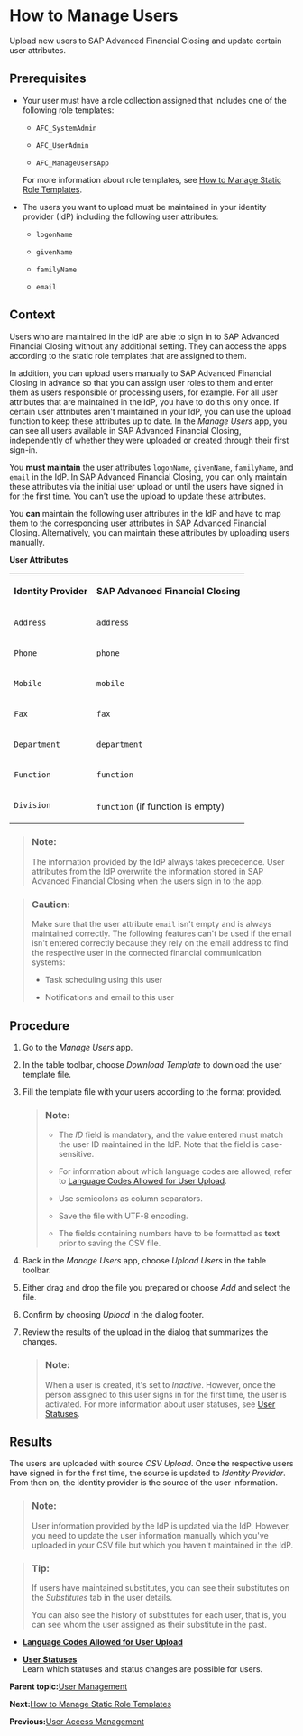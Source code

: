 <!-- loioc338b300dd01425bb74c04f0833f417c -->

# How to Manage Users

Upload new users to SAP Advanced Financial Closing and update certain user attributes.



<a name="loioc338b300dd01425bb74c04f0833f417c__prereq_sqn_c1c_ckb"/>

## Prerequisites

-   Your user must have a role collection assigned that includes one of the following role templates:

    -   `AFC_SystemAdmin`

    -   `AFC_UserAdmin`

    -   `AFC_ManageUsersApp`


    For more information about role templates, see [How to Manage Static Role Templates](how-to-manage-static-role-templates-0cca34d.md).

-   The users you want to upload must be maintained in your identity provider \(IdP\) including the following user attributes:

    -   `logonName`

    -   `givenName`

    -   `familyName`

    -   `email`





## Context

Users who are maintained in the IdP are able to sign in to SAP Advanced Financial Closing without any additional setting. They can access the apps according to the static role templates that are assigned to them.

In addition, you can upload users manually to SAP Advanced Financial Closing in advance so that you can assign user roles to them and enter them as users responsible or processing users, for example. For all user attributes that are maintained in the IdP, you have to do this only once. If certain user attributes aren't maintained in your IdP, you can use the upload function to keep these attributes up to date. In the *Manage Users* app, you can see all users available in SAP Advanced Financial Closing, independently of whether they were uploaded or created through their first sign-in.

You **must maintain** the user attributes `logonName`, `givenName`, `familyName`, and `email` in the IdP. In SAP Advanced Financial Closing, you can only maintain these attributes via the initial user upload or until the users have signed in for the first time. You can't use the upload to update these attributes.

You **can** maintain the following user attributes in the IdP and have to map them to the corresponding user attributes in SAP Advanced Financial Closing. Alternatively, you can maintain these attributes by uploading users manually.

**User Attributes**


<table>
<tr>
<th valign="top">

Identity Provider

</th>
<th valign="top">

SAP Advanced Financial Closing

</th>
</tr>
<tr>
<td valign="top">

`Address`

</td>
<td valign="top">

`address`

</td>
</tr>
<tr>
<td valign="top">

`Phone`

</td>
<td valign="top">

`phone`

</td>
</tr>
<tr>
<td valign="top">

`Mobile`

</td>
<td valign="top">

`mobile`

</td>
</tr>
<tr>
<td valign="top">

`Fax`

</td>
<td valign="top">

`fax`

</td>
</tr>
<tr>
<td valign="top">

`Department`

</td>
<td valign="top">

`department`

</td>
</tr>
<tr>
<td valign="top">

`Function`

</td>
<td valign="top">

`function`

</td>
</tr>
<tr>
<td valign="top">

`Division`

</td>
<td valign="top">

`function` \(if function is empty\)

</td>
</tr>
</table>

> ### Note:  
> The information provided by the IdP always takes precedence. User attributes from the IdP overwrite the information stored in SAP Advanced Financial Closing when the users sign in to the app.

> ### Caution:  
> Make sure that the user attribute `email` isn't empty and is always maintained correctly. The following features can't be used if the email isn't entered correctly because they rely on the email address to find the respective user in the connected financial communication systems:
> 
> -   Task scheduling using this user
> 
> -   Notifications and email to this user



## Procedure

1.  Go to the *Manage Users* app.

2.  In the table toolbar, choose *Download Template* to download the user template file.

3.  Fill the template file with your users according to the format provided.

    > ### Note:  
    > -   The *ID* field is mandatory, and the value entered must match the user ID maintained in the IdP. Note that the field is case-sensitive.
    > 
    > -   For information about which language codes are allowed, refer to [Language Codes Allowed for User Upload](language-codes-allowed-for-user-upload-51c9133.md).
    > 
    > -   Use semicolons as column separators.
    > 
    > -   Save the file with UTF-8 encoding.
    > 
    > -   The fields containing numbers have to be formatted as **text** prior to saving the CSV file.

4.  Back in the *Manage Users* app, choose *Upload Users* in the table toolbar.

5.  Either drag and drop the file you prepared or choose *Add* and select the file.

6.  Confirm by choosing *Upload* in the dialog footer.

7.  Review the results of the upload in the dialog that summarizes the changes.

    > ### Note:  
    > When a user is created, it's set to *Inactive*. However, once the person assigned to this user signs in for the first time, the user is activated. For more information about user statuses, see [User Statuses](user-statuses-f476237.md).




<a name="loioc338b300dd01425bb74c04f0833f417c__result_u45_nyd_rkb"/>

## Results

The users are uploaded with source *CSV Upload*. Once the respective users have signed in for the first time, the source is updated to *Identity Provider*. From then on, the identity provider is the source of the user information.

> ### Note:  
> User information provided by the IdP is updated via the IdP. However, you need to update the user information manually which you've uploaded in your CSV file but which you haven't maintained in the IdP.

> ### Tip:  
> If users have maintained substitutes, you can see their substitutes on the *Substitutes* tab in the user details.
> 
> You can also see the history of substitutes for each user, that is, you can see whom the user assigned as their substitute in the past.

-   **[Language Codes Allowed for User Upload](language-codes-allowed-for-user-upload-51c9133.md "")**  

-   **[User Statuses](user-statuses-f476237.md "Learn which statuses and status changes are possible for users.")**  
Learn which statuses and status changes are possible for users.

**Parent topic:**[User Management](user-management-ae7fa30.md "Understand how you can manage users and their authorizations in SAP Advanced Financial Closing.")

**Next:**[How to Manage Static Role Templates](how-to-manage-static-role-templates-0cca34d.md "Define and bundle static roles and assign them to users.")

**Previous:**[User Access Management](user-access-management-d974847.md "You can control and grant access to task list templates, task lists, and tasks in SAP Advanced Financial Closing. By default, users don't have access to these objects.")

